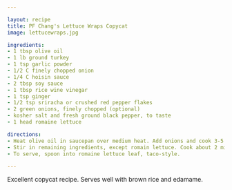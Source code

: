 ```yaml
---

layout: recipe
title: PF Chang's Lettuce Wraps Copycat
image: lettucewraps.jpg

ingredients:
- 1 tbsp olive oil
- 1 lb ground turkey
- 1 tsp garlic powder
- 1/2 C finely chopped onion
- 1/4 C hoisin sauce
- 2 tbsp soy sauce
- 1 tbsp rice wine vinegar
- 1 tsp ginger
- 1/2 tsp sriracha or crushed red pepper flakes
- 2 green onions, finely chopped (optional)
- kosher salt and fresh ground black pepper, to taste
- 1 head romaine lettuce

directions:
- Heat olive oil in saucepan over medium heat. Add onions and cook 3-5 minutes. Add ground turkey and cook until browned. Drain excess fat.
- Stir in remaining ingredients, except romain lettuce. Cook about 2 minutes.
- To serve, spoon into romaine lettuce leaf, taco-style.

---
```

Excellent copycat recipe. Serves well with brown rice and edamame.